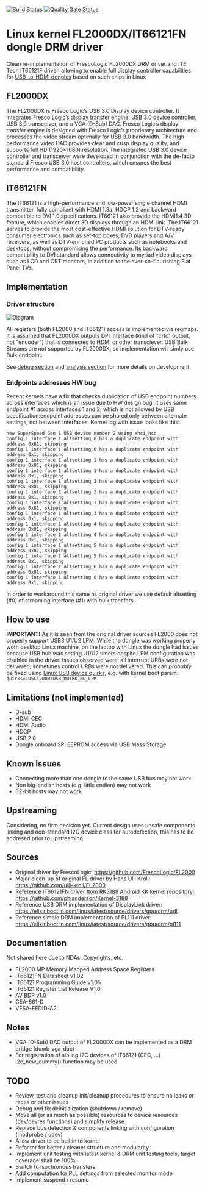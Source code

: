 [![Build Status](https://travis-ci.org/klogg/fl2000_drm.svg?branch=master)](https://travis-ci.org/klogg/fl2000_drm) [![Quality Gate Status](https://sonarcloud.io/api/project_badges/measure?project=klogg_fl2000_drm&metric=alert_status)](https://sonarcloud.io/dashboard?id=klogg_fl2000_drm)

# Linux kernel FL2000DX/IT66121FN dongle DRM driver

Clean re-implementation of FrescoLogic FL2000DX DRM driver and ITE Tech IT66121F driver, allowing to enable full display controller capabilities for [USB-to-HDMI dongles](https://www.aliexpress.com/item/HD-1080P-USB-3-0-To-HDMI-External-Video-Graphic-Card-Multi-Display-Cable-Adapter-Converter/32808836824.html?spm=a2g0s.9042311.0.0.4a9f4c4dow19O6) based on such chips in Linux

## FL2000DX
The FL2000DX is Fresco Logic’s USB 3.0 Display device controller. It integrates Fresco Logic’s display transfer engine, USB 3.0 device controller, USB 3.0 transceiver, and a VGA (D-Sub) DAC. Fresco Logic’s display transfer engine is designed with Fresco Logic’s proprietary architecture and processes the video stream optimally for USB 3.0 bandwidth. The high performance video DAC provides clear and crisp display quality, and supports full HD (1920×1080) resolution. The integrated USB 3.0 device controller and transceiver were developed in conjunction with the de-facto standard Fresco USB 3.0 host controllers, which ensures the best performance and compatibility.

## IT66121FN
The IT66121 is a high-performance and low-power single channel HDMI transmitter, fully compliant with HDMI 1.3a, HDCP 1.2 and backward compatible to DVI 1.0 specifications. IT66121 also provide the HDMI1.4 3D feature, which enables direct 3D displays through an HDMI link. The IT66121 serves to provide the most cost-effective HDMI solution for DTV-ready consumer electronics such as set-top boxes, DVD players and A/V receivers, as well as DTV-enriched PC products such as notebooks and desktops, without compromising the performance. Its backward compatibility to DVI standard allows connectivity to myriad video displays such as LCD and CRT monitors, in addition to the ever-so-flourishing Flat Panel TVs.

## Implementation

### Driver structure
![Diagram](fl2000.svg)

All registers (both FL2000 and IT66121) access is implemented via regmaps. It is assumed that FL2000DX outputs DPI interface (kind of "crtc" output, not "encoder") that is connected to HDMI or other transciever. USB Bulk Streams are not supported by FL2000DX, so implementation will simly use Bulk endpoint.

See [debug section](https://github.com/klogg/fl2000_drm/blob/master/DEBUG.md) and [analysis section](https://github.com/klogg/fl2000_drm/blob/master/ANALYSIS.md) for more details on development.

### Endpoints addresses HW bug
Recent kernels have a fix that checks duplication of USB endpoint numbers across interfaces which is an issue due to HW design bug: it uses same endpoint #1 across interfaces 1 and 2, which is not allowed by USB specification:endpoint addresses can be shared only between alternate settings, not between interfaces. Kernel log with issue looks like this:
```
new SuperSpeed Gen 1 USB device number 2 using xhci_hcd
config 1 interface 1 altsetting 0 has a duplicate endpoint with address 0x81, skipping
config 1 interface 1 altsetting 0 has a duplicate endpoint with address 0x1, skipping
config 1 interface 1 altsetting 1 has a duplicate endpoint with address 0x81, skipping
config 1 interface 1 altsetting 1 has a duplicate endpoint with address 0x1, skipping
config 1 interface 1 altsetting 2 has a duplicate endpoint with address 0x81, skipping
config 1 interface 1 altsetting 2 has a duplicate endpoint with address 0x1, skipping
config 1 interface 1 altsetting 3 has a duplicate endpoint with address 0x81, skipping
config 1 interface 1 altsetting 3 has a duplicate endpoint with address 0x1, skipping
config 1 interface 1 altsetting 4 has a duplicate endpoint with address 0x81, skipping
config 1 interface 1 altsetting 4 has a duplicate endpoint with address 0x1, skipping
config 1 interface 1 altsetting 5 has a duplicate endpoint with address 0x81, skipping
config 1 interface 1 altsetting 5 has a duplicate endpoint with address 0x1, skipping
config 1 interface 1 altsetting 6 has a duplicate endpoint with address 0x81, skipping
config 1 interface 1 altsetting 6 has a duplicate endpoint with address 0x1, skipping
```
In order to workaround this same as original driver we use default altsetting (#0) of streaming interface (#1) with bulk transfers.

## How to use
**IMPORTANT!** As it is seen from the original driver sources FL2000 does not properly support USB3 U1/U2 LPM. While the dongle was working properly woth desktop Linux machine, on the laptop with Linux the dongle had issues because USB hub was setting U1/U2 timers despite LPM configuration was disabled in the driver. Issues observed were: all interrupt URBs were not delivered, sometimes control URBs were not delivered. This can *probably* be fixed using [Linux USB device quirks](https://elixir.bootlin.com/linux/latest/source/drivers/usb/core/quirks.c), e.g. with kernel boot param:<br> `quirks=1D5C:2000:USB_QUIRK_NO_LPM`

## Limitations (not implemented)
 * D-sub
 * HDMI CEC
 * HDMI Audio
 * HDCP
 * USB 2.0
 * Dongle onboard SPI EEPROM access via USB Mass Storage

## Known issues
 * Connecting more than one dongle to the same USB bus may not work
 * Non big-endian hosts (e.g. little endian) may not work
 * 32-bit hosts may not work

## Upstreaming
Considering, no firm decision yet. Current design uses unsafe components linking and non-standard I2C device class for autodetection, this has to be addresed prior to upstreaming

## Sources
 * Original driver by FrescoLogic: https://github.com/FrescoLogic/FL2000
 * Major clean-up of original FL driver by Hans Ulli Kroll: https://github.com/ulli-kroll/FL2000
 * Reference IT66121FN driver ftom RK3188 Android KK kernel repositpry: https://github.com/phjanderson/Kernel-3188
 * Reference USB DRM implementation of DisplayLink driver: https://elixir.bootlin.com/linux/latest/source/drivers/gpu/drm/udl
 * Reference simple DRM implementation of PL111 driver: https://elixir.bootlin.com/linux/latest/source/drivers/gpu/drm/pl111

## Documentation
Not shared here due to NDAs, Copyrights, etc.
 * FL2000 MP Memory Mapped Address Space Registers
 * IT66121FN Datasheet v1.02
 * IT66121 Programming Guide v1.05
 * IT66121 Register List Release V1.0
 * AV BDP v1.0
 * CEA-861-D
 * VESA-EEDID-A2

## Notes
 * VGA (D-Sub) DAC output of FL2000DX can be implemented as a DRM bridge (dumb_vga_dac)
 * For registration of sibling I2C devices of IT66121 (CEC, ...) i2c\_new\_dummy() function may be used

## TODO
 * Review, test and cleanup init/cleanup procedures to ensure no leaks or races or other issues
 * Debug and fix deinitialization (shutdown / remove)
 * Move all (or as much as possible) resources to device resources (dev/devres functions) and simplify release
 * Replace bus detection & components linking with configuration (modprobe / udev)
 * Allow driver to be builtin to kernel
 * Refactor for better / cleaner structure and modularity
 * Implement unit testing with latest kernel & DRM unit testing tools, target coverage shall be 100%
 * Switch to isochronous transfers
 * Add computation for PLL settings from selected monitor mode
 * Implement suspend / resume

